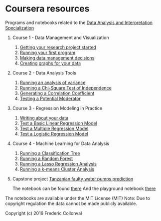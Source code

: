 # Coursera resources

Programs and notebooks related to the [Data Analysis and Interpretation Specialization](https://www.coursera.org/specializations/data-analysis)

1. Course 1 - Data Management and Visualization
    1. [Getting your research project started](http://fcollonval.tumblr.com/post/144046667654/is-internet-usage-increasing-suicide-rate)
    2. [Running your first program](Data_Analysis_First_Program.ipynb)
    3. [Making data management decisions](Making_Data_Management.ipynb)
    4. [Creating graphs for your data](Visualizing_Data.ipynb)

2. Course 2 - Data Analysis Tools
    1. [Running an analysis of variance](Analysis_Variance.ipynb)
    2. [Running a Chi-Square Test of Independence](Chi-Square_Test.ipynb)
    3. [Generating a Correlation Coefficient](PearsonCorrelation.ipynb)
    4. [Testing a Potential Moderator](PotentialModerator.ipynb)

3. Course 3 - Regression Modeling in Practice
    1. [Writing about your data](WritingAboutData.ipynb)
    2. [Test a Basic Linear Regression Model](BasicLinearRegression.ipynb)
    3. [Test a Multiple Regression Model](MultipleRegression.ipynb)
    4. [Test a Logistic Regression Model](LogisticRegression.ipynb)

4. Course 4 - Machine Learning for Data Analysis
    1. [Running a Classification Tree](ClassificationTree.ipynb)
    2. [Running a Random Forest](RandomForest.ipynb)
    3. [Running a Lasso Regression Analysis](LassoRegression.ipynb)
    4. [Running a k-means Cluster Analysis](KMeansCluster.ipynb)

5. Capstone project
    [Tanzanian faulty water pumps prediction](WaterPumpsPrediction.html)
    
    The notebook can be found [there](WaterPumpsPrediction.ipynb)
    And the playground notebook [there](WaterPumpsPredictionAnalysis.ipynb)

The notebooks are available under the MIT License (MIT)
Note: Due to copyright regulation the data cannot be made publicly available. 

Copyright (c) 2016 Frederic Collonval